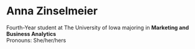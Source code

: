 # Anna Zinselmeier
Fourth-Year student at The University of Iowa majoring in **Marketing and Business Analytics**
<br>
Pronouns: She/her/hers
